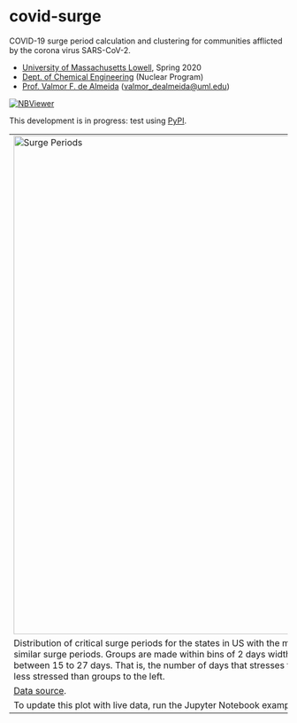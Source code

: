 # covid-surge
COVID-19 surge period calculation and clustering for communities afflicted by the corona virus SARS-CoV-2.

  + [University of Massachusetts Lowell](https://www.uml.edu/), Spring 2020
  + [Dept. of Chemical Engineering](https://www.uml.edu/Engineering/Chemical/) (Nuclear Program)
  + [Prof. Valmor F. de Almeida](https://www.uml.edu/Engineering/Chemical/faculty/de-Almeida-Valmor.aspx) (valmor_dealmeida@uml.edu)
   
[![NBViewer](https://github.com/jupyter/design/blob/master/logos/Badges/nbviewer_badge.svg)](https://nbviewer.jupyter.org/github/dpploy/covid-surge/tree/master/notebooks/)

This development is in progress: test using [PyPI](https://pypi.org/project/covid-surge/).

|   |
|:---|
|<img  width="900" src="https://raw.githubusercontent.com/dpploy/covid-surge/master/readme/covid_group_surge_periods.png" title="Surge Periods"> |
| Distribution of critical surge periods for the states in US with the most evolved epidemic. There are 5 groups in US with similar surge periods. Groups are made within bins of 2 days width. The range of the critical period for US states is between 15 to 27 days. That is, the number of days that stresses the health system the most. Groups to the right are less stressed than groups to the left.|
| [Data source](https://github.com/CSSEGISandData/COVID-19/tree/master/csse_covid_19_data). |
| To update this plot with live data, run the Jupyter Notebook examples in the notebook directory. |
